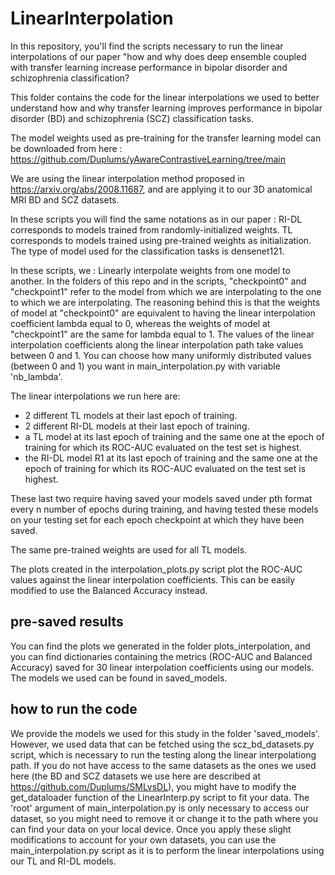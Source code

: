 # LinearInterpolation

In this repository, you'll find the scripts necessary to run the linear interpolations of our paper "how and why does deep ensemble coupled with transfer learning increase performance in bipolar disorder and schizophrenia classification? 

This folder contains the code for the linear interpolations we used to better understand how and why transfer learning improves performance in bipolar disorder (BD) and schizophrenia (SCZ) classification tasks.

The model weights used as pre-training for the transfer learning model can be downloaded from here : https://github.com/Duplums/yAwareContrastiveLearning/tree/main 

We are using the linear interpolation method proposed in https://arxiv.org/abs/2008.11687, and are applying it to our 3D anatomical MRI BD and SCZ datasets.

In these scripts you will find the same notations as in our paper :
RI-DL corresponds to models trained from randomly-initialized weights.
TL corresponds to models trained using pre-trained weights as initialization.
The type of model used for the classification tasks is densenet121.

In these scripts, we :
Linearly interpolate weights from one model to another.
In the folders of this repo and in the scripts, "checkpoint0" and "checkpoint1" refer to the model from which we are interpolating to the one to which we are interpolating. The reasoning behind this is that the weights of model at "checkpoint0" are equivalent to having the linear interpolation coefficient lambda equal to 0, whereas the weights of model at "checkpoint1" are the same for lambda equal to 1.
The values of the linear interpolation coefficients along the linear interpolation path take values between 0 and 1.
You can choose how many uniformly distributed values (between 0 and 1) you want in main_interpolation.py with variable 'nb_lambda'.

The linear interpolations we run here are:
- 2 different TL models at their last epoch of training.
- 2 different RI-DL models at their last epoch of training.
- a TL model at its last epoch of training and the same one at the epoch of training for which its ROC-AUC evaluated on the test set is highest.
- the RI-DL model R1 at its last epoch of training and the same one at the epoch of training for which its ROC-AUC evaluated on the test set is highest.

These last two require having saved your models saved under pth format every n number of epochs during training, and having tested these models on your testing set for each epoch checkpoint at which they have been saved.

The same pre-trained weights are used for all TL models.

The plots created in the interpolation_plots.py script plot the ROC-AUC values against the linear interpolation coefficients.
This can be easily modified to use the Balanced Accuracy instead.

## pre-saved results

You can find the plots we generated in the folder plots_interpolation, and you can find dictionaries containing the metrics (ROC-AUC and Balanced Accuracy) saved for 30 linear interpolation coefficients using our models.
The models we used can be found in saved_models.

## how to run the code
We provide the models we used for this study in the folder 'saved_models'.
However, we used data that can be fetched using the scz_bd_datasets.py script, which is necessary to run the testing along the linear interpolationg path.
If you do not have access to the same datasets as the ones we used here (the BD and SCZ datasets we use here are described at https://github.com/Duplums/SMLvsDL), you might have to modify the get_dataloader function of the LinearInterp.py script to fit your data.
The 'root' argument of main_interpolation.py is only necessary to access our dataset, so you might need to remove it or change it to the path where you can find your data on your local device.
Once you apply these slight modifications to account for your own datasets, you can use the main_interpolation.py script as it is to perform the linear interpolations using our TL and RI-DL models.

